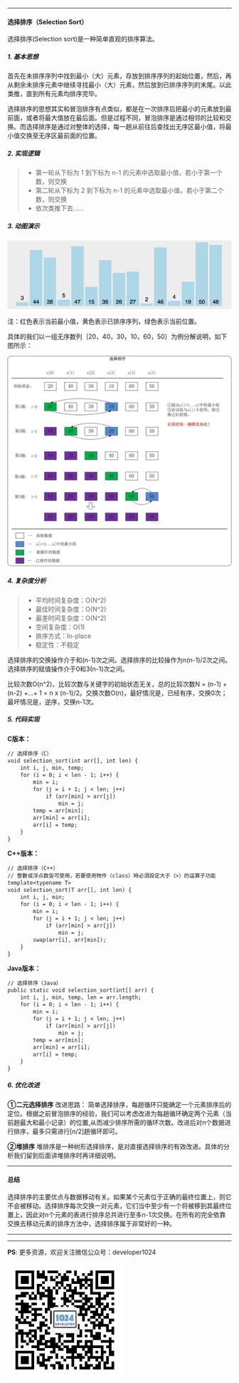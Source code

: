 ----------

#### 选择排序（Selection Sort）
选择排序(Selection sort)是一种简单直观的排序算法。

##### 1. 基本思想
首先在未排序序列中找到最小（大）元素，存放到排序序列的起始位置，然后，再从剩余未排序元素中继续寻找最小（大）元素，然后放到已排序序列的末尾。以此类推，直到所有元素均排序完毕。

选择排序的思想其实和冒泡排序有点类似，都是在一次排序后把最小的元素放到最前面，或者将最大值放在最后面。但是过程不同，冒泡排序是通过相邻的比较和交换。而选择排序是通过对整体的选择，每一趟从前往后查找出无序区最小值，将最小值交换至无序区最前面的位置。

##### 2. 实现逻辑

> - 第一轮从下标为 1 到下标为 n-1 的元素中选取最小值，若小于第一个数，则交换
> - 第二轮从下标为 2 到下标为 n-1 的元素中选取最小值，若小于第二个数，则交换
> - 依次类推下去……

##### 3. 动图演示

![这里写图片描述](./image/selection_sort.gif)

注：红色表示当前最小值，黄色表示已排序序列，绿色表示当前位置。

具体的我们以一组无序数列｛20，40，30，10，60，50｝为例分解说明，如下图所示：

![这里写图片描述](./image/selection_sort_01.png)

##### 4. 复杂度分析

> - 平均时间复杂度：O(N^2)
> - 最佳时间复杂度：O(N^2)
> - 最差时间复杂度：O(N^2)
> - 空间复杂度：O(1)
> - 排序方式：In-place
> - 稳定性：不稳定

选择排序的交换操作介于和(n-1)次之间。选择排序的比较操作为n(n-1)/2次之间。选择排序的赋值操作介于0和3(n-1)次之间。

比较次数O(n^2)，比较次数与关键字的初始状态无关，总的比较次数N = (n-1) + (n-2) +…+ 1 = n x (n-1)/2。交换次数O(n)，最好情况是，已经有序，交换0次；最坏情况是，逆序，交换n-1次。

##### 5. 代码实现
**C版本：**

```
// 选择排序（C）
void selection_sort(int arr[], int len) {
	int i, j, min, temp;
	for (i = 0; i < len - 1; i++) {
		min = i;
		for (j = i + 1; j < len; j++)
			if (arr[min] > arr[j])
				min = j;
	   	temp = arr[min];
		arr[min] = arr[i];
		arr[i] = temp;
	}
}
```

**C++版本：**

```
// 选择排序（C++）
// 整數或浮点数皆可使用，若要使用物件（class）時必須設定大于（>）的运算子功能
template<typename T>
void selection_sort(T arr[], int len) {
	int i, j, min;
	for (i = 0; i < len - 1; i++) {
		min = i;
		for (j = i + 1; j < len; j++)
			if (arr[min] > arr[j])
				min = j;
		swap(arr[i], arr[min]);
	}
}
```

**Java版本：**

```
// 选择排序（Java）
public static void selection_sort(int[] arr) {
	int i, j, min, temp, len = arr.length;
	for (i = 0; i < len - 1; i++) {
		min = i;
		for (j = i + 1; j < len; j++)
			if (arr[min] > arr[j])
				min = j;
		temp = arr[min];
		arr[min] = arr[i];
		arr[i] = temp;
	}
}
```

##### 6. 优化改进
**①二元选择排序**
改进思路：
简单选择排序，每趟循环只能确定一个元素排序后的定位。根据之前冒泡排序的经验，我们可以考虑改进为每趟循环确定两个元素（当前趟最大和最小记录）的位置,从而减少排序所需的循环次数。改进后对n个数据进行排序，最多只需进行[n/2]趟循环即可。

**②堆排序**
堆排序是一种树形选择排序，是对直接选择排序的有效改进。具体的分析我们留到后面讲堆排序时再详细说明。

----------

#### 总结
选择排序的主要优点与数据移动有关。如果某个元素位于正确的最终位置上，则它不会被移动。选择排序每次交换一对元素，它们当中至少有一个将被移到其最终位置上，因此对n个元素的表进行排序总共进行至多n-1次交换。在所有的完全依靠交换去移动元素的排序方法中，选择排序属于非常好的一种。

---
---
**PS**: 更多资源，欢迎关注微信公众号：developer1024

![这里写图片描述](./image/wechat_qrcode.jpeg)
